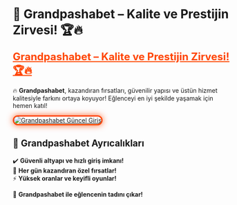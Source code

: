 # 🎯 Grandpashabet – Kalite ve Prestijin Zirvesi! 🏆🔥  

<a href="https://cutt.ly/GrandSosyal" title="Grandpashabet Güncel Giriş" style="color: #ff4500; font-size: 24px; font-weight: bold;">Grandpashabet – Kalite ve Prestijin Zirvesi! 🏆🔥</a>  

🔥 **Grandpashabet**, kazandıran fırsatları, güvenilir yapısı ve üstün hizmet kalitesiyle farkını ortaya koyuyor! Eğlenceyi en iyi şekilde yaşamak için hemen katıl!  

<a href="https://cutt.ly/GrandSosyal" title="Grandpashabet Güncel Giriş">  
<img src="https://i.ibb.co/BtMhhf6/g-venligiris.jpg" alt="Grandpashabet Güncel Giriş" style="max-width: 100%; border: 3px solid #ff4500; border-radius: 15px; box-shadow: 0px 0px 15px rgba(255, 69, 0, 0.8);">  
</a>  

## 🚀 Grandpashabet Ayrıcalıkları  
✔️ **Güvenli altyapı ve hızlı giriş imkanı!**  
🎁 **Her gün kazandıran özel fırsatlar!**  
⚡ **Yüksek oranlar ve keyifli oyunlar!**  

💎 **Grandpashabet ile eğlencenin tadını çıkar!**
